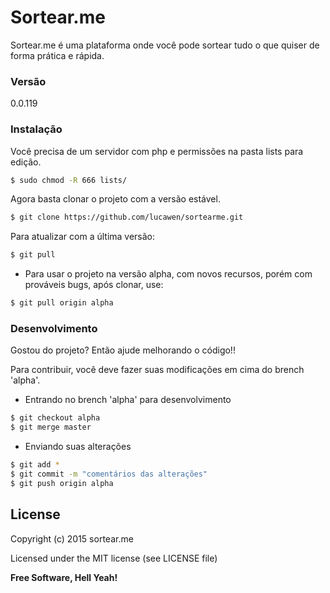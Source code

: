 # Sortear.me

Sortear.me é uma plataforma onde você pode sortear tudo o que quiser de forma prática e rápida.



### Versão
0.0.119

### Instalação

Você precisa de um servidor com php e permissões na pasta lists para edição.

```sh
$ sudo chmod -R 666 lists/
```
Agora basta clonar o projeto com a versão estável.
```sh
$ git clone https://github.com/lucawen/sortearme.git
```

Para atualizar com a última versão:
```sh
$ git pull
```

- Para usar o projeto na versão alpha, com novos recursos, porém com prováveis bugs, após clonar, use:
```sh
$ git pull origin alpha
```

### Desenvolvimento

Gostou do projeto? Então ajude melhorando o código!!

Para contribuir, você deve fazer suas modificações em cima do brench 'alpha'.

- Entrando no brench 'alpha' para desenvolvimento
```sh
$ git checkout alpha
$ git merge master
```

- Enviando suas alterações
```sh
$ git add *
$ git commit -m "comentários das alterações"
$ git push origin alpha
```

License
----

Copyright (c) 2015 sortear.me

Licensed under the MIT license (see LICENSE file)


**Free Software, Hell Yeah!**
